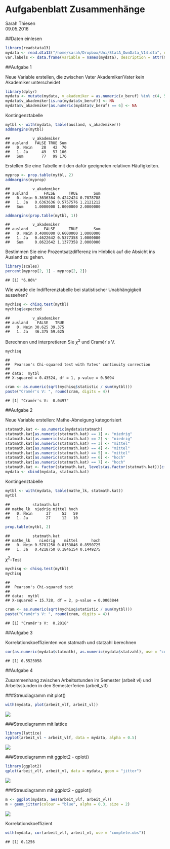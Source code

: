 # Aufgabenblatt Zusammenhänge
Sarah Thiesen  
09.05.2016  

##Daten einlesen

```r
library(readstata13)
mydata <- read.dta13("/home/sarah/Dropbox/Uni/StatA_OwnData_V14.dta", nonint.factors = TRUE, generate.factors = TRUE)
var.labels <- data.frame(variable = names(mydata), description = attr(mydata,"var.labels"))
```

##Aufgabe 1

Neue Variable erstellen, die zwischen Vater Akademiker/Vater kein Akademiker unterscheidet

```r
library(dplyr)
mydata <- mutate(mydata, v_akademiker = as.numeric(v_beruf) %in% c(4, 5))
mydata$v_akademiker[is.na(mydata$v_beruf)] <- NA
mydata$v_akademiker[as.numeric(mydata$v_beruf) == 6] <- NA
```

Kontingenztabelle

```r
mytbl <- with(mydata, table(ausland, v_akademiker))
addmargins(mytbl)
```

```
##          v_akademiker
## ausland   FALSE TRUE Sum
##   0. Nein    28   42  70
##   1. Ja      49   57 106
##   Sum        77   99 176
```

Erstellen Sie eine Tabelle mit den dafür geeigneten relativen Häufigkeiten.

```r
myprop <- prop.table(mytbl, 2)
addmargins(myprop)
```

```
##          v_akademiker
## ausland       FALSE      TRUE       Sum
##   0. Nein 0.3636364 0.4242424 0.7878788
##   1. Ja   0.6363636 0.5757576 1.2121212
##   Sum     1.0000000 1.0000000 2.0000000
```

```r
addmargins(prop.table(mytbl, 1))
```

```
##          v_akademiker
## ausland       FALSE      TRUE       Sum
##   0. Nein 0.4000000 0.6000000 1.0000000
##   1. Ja   0.4622642 0.5377358 1.0000000
##   Sum     0.8622642 1.1377358 2.0000000
```

Bestimmen Sie eine Prozentsatzdifferenz im Hinblick auf die Absicht ins Ausland zu gehen.

```r
library(scales)
percent(myprop[2, 1] - myprop[2, 2])
```

```
## [1] "6.06%"
```

Wie würde die Indifferenztabelle bei statistischer Unabhängigkeit aussehen?

```r
mychisq <- chisq.test(mytbl)
mychisq$expected
```

```
##          v_akademiker
## ausland    FALSE   TRUE
##   0. Nein 30.625 39.375
##   1. Ja   46.375 59.625
```

Berechnen und interpretieren Sie $\chi^2$ und Cramér's V.

```r
mychisq
```

```
## 
## 	Pearson's Chi-squared test with Yates' continuity correction
## 
## data:  mytbl
## X-squared = 0.43524, df = 1, p-value = 0.5094
```

```r
cram <- as.numeric(sqrt(mychisq$statistic / sum(mytbl)))
paste("Cramér's V: ", round(cram, digits = 4))
```

```
## [1] "Cramér's V:  0.0497"
```

##Aufgabe 2

Neue Variable erstellen: Mathe-Abneigung kategorisiert

```r
statmath.kat <- as.numeric(mydata$statmath)
statmath.kat[as.numeric(statmath.kat) == 1] <- "niedrig"
statmath.kat[as.numeric(statmath.kat) == 2] <- "niedrig"
statmath.kat[as.numeric(statmath.kat) == 3] <- "mittel"
statmath.kat[as.numeric(statmath.kat) == 4] <- "mittel"
statmath.kat[as.numeric(statmath.kat) == 5] <- "mittel"
statmath.kat[as.numeric(statmath.kat) == 6] <- "hoch"
statmath.kat[as.numeric(statmath.kat) == 7] <- "hoch"
statmath.kat <- factor(statmath.kat, levels(as.factor(statmath.kat))[c(3:1)])
mydata <- cbind(mydata, statmath.kat)
```

Kontingenztabelle

```r
mytbl <- with(mydata, table(mathe_lk, statmath.kat))
mytbl
```

```
##          statmath.kat
## mathe_lk  niedrig mittel hoch
##   0. Nein      37     53   59
##   1. Ja        27     12   10
```

```r
prop.table(mytbl, 2)
```

```
##          statmath.kat
## mathe_lk    niedrig    mittel      hoch
##   0. Nein 0.5781250 0.8153846 0.8550725
##   1. Ja   0.4218750 0.1846154 0.1449275
```

$\chi^2$-Test

```r
mychisq <- chisq.test(mytbl)
mychisq
```

```
## 
## 	Pearson's Chi-squared test
## 
## data:  mytbl
## X-squared = 15.728, df = 2, p-value = 0.0003844
```

```r
cram <- as.numeric(sqrt(mychisq$statistic / sum(mytbl)))
paste("Cramér's V: ", round(cram, digits = 4))
```

```
## [1] "Cramér's V:  0.2818"
```

##Aufgabe 3

Korrelationskoeffizienten von statmath und statzahl berechnen

```r
cor(as.numeric(mydata$statmath), as.numeric(mydata$statzahl), use = "complete.obs")
```

```
## [1] 0.5523058
```

##Aufgabe 4

Zusammenhang zwischen Arbeitsstunden im Semester (arbeit vl) und Arbeitsstunden in den Semesterferien (arbeit_vlf)

###Streudiagramm mit plot()

```r
with(mydata, plot(arbeit_vlf, arbeit_vl))
```

![](HA3_files/figure-html/unnamed-chunk-12-1.png)

###Streudiagramm mit lattice

```r
library(lattice)
xyplot(arbeit_vl ~ arbeit_vlf, data = mydata, alpha = 0.5)
```

![](HA3_files/figure-html/unnamed-chunk-13-1.png)

###Streudiagramm mit ggplot2 - qplot()

```r
library(ggplot2)
qplot(arbeit_vlf, arbeit_vl, data = mydata, geom = "jitter")
```

![](HA3_files/figure-html/unnamed-chunk-14-1.png)

###Streudiagramm mit ggplot2 - ggplot()

```r
m <- ggplot(mydata, aes(arbeit_vlf, arbeit_vl))
m + geom_jitter(colour = "blue", alpha = 0.3, size = 2)
```

![](HA3_files/figure-html/unnamed-chunk-15-1.png)

Korrelationskoeffizient

```r
with(mydata, cor(arbeit_vlf, arbeit_vl, use = "complete.obs"))
```

```
## [1] 0.1256
```

